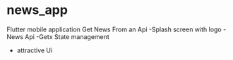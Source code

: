 # news_app

Flutter mobile application Get News From an Api 
-Splash screen with logo
-News Api
-Getx State management
- attractive Ui
